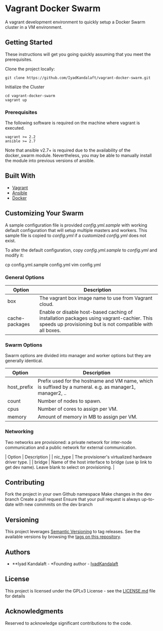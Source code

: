 # Vagrant Docker Swarm

A vagrant development environment to quickly setup a Docker Swarm cluster in a VM environment.

## Getting Started

These instructions will get you going quickly assuming that you meet the prerequisites.

Clone the project locally:

```
git clone https://github.com/IyadKandalaft/vagrant-docker-swarm.git
```

Initialize the Cluster

```
cd vagrant-docker-swarm
vagrant up
```

### Prerequisites

The following software is required on the machine where vagrant is executed.

```
vagrant >= 2.2
ansible >= 2.7
```

Note that ansible v2.7+ is required due to the availability of the docker_swarm module.  Nevertheless, you may be able to manually install the module into previous versions of ansible.

## Built With

* [Vagrant](https://www.vagrantup.com/)
* [Ansible](https://www.ansible.com/)
* [Docker](https://www.docker.com/)

## Customizing Your Swarm

A sample configuration file is provided *config.yml.sample* with working default configuration that will setup multiple masters and workers.  This sample file is copied to *config.yml* if a customized *config.yml* does not exist.

To alter the default configuration, copy *config.yml.sample* to *config.yml* and modify it:

  cp config.yml.sample config.yml
  vim config.yml

### General Options

| Option | Description |
|--------|-------------|
| box | The vagrant box image name to use from Vagrant cloud. |
| cache-packages | Enable or disable host-based caching of installation packages using vagrant-cachier. This speeds up provisioning but is not compatible with all boxes. |

### Swarm Options

Swarm options are divided into manager and worker options but they are generally identical.

| Option | Description |
|--------|-------------|
| host_prefix| Prefix used for the hostname and VM name, which is suffixed by a numeral. e.g. as manager1, manager2, .. |
| count | Number of nodes to spawn.  |
| cpus  | Number of cores to assign per VM. |
| memory | Amount of memory in MB to assign per VM. |

### Networking

Two networks are provisioned: a private network for inter-node communication and a public network for external communication.

| Option | Description |
| nic_type | The provisioner's virtualized hardware driver type.  |
| bridge | Name of the host interface to bridge (use ip link to get dev name).  Leave blank to select on provisioning. |

## Contributing

Fork the project in your own Github namespace
Make changes in the dev branch
Create a pull request
Ensure that your pull request is always up-to-date with new commmits on the dev branch

## Versioning

This project leverages [Semantic Versioning](http://semver.org/) to tag releases. See the available versions by browsing the [tags on this repository](https://github.com/IyadKandalaft/vagrant-docker-swarm/tags). 
## Authors

* **Iyad Kandalaft - *Founding author - [IyadKandalaft](https://github.com/IyadKandalaft)

## License

This project is licensed under the GPLv3 License - see the [LICENSE.md](LICENSE.md) file for details

## Acknowledgments

Reserved to acknowledge significant contributions to the code.
